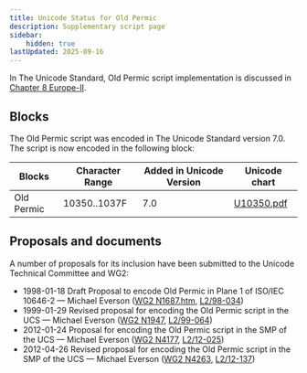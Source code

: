 ```yaml
---
title: Unicode Status for Old Permic
description: Supplementary script page
sidebar:
    hidden: true
lastUpdated: 2025-09-16
---
```


In The Unicode Standard, Old Permic script implementation is discussed in [Chapter 8 Europe-II](http://www.unicode.org/versions/latest/ch08.pdf).

## Blocks

The Old Permic script was encoded in The Unicode Standard version 7.0. The script is now encoded in the following block:

| Blocks | Character Range | Added in Unicode Version | Unicode chart |
| ------ | --------------- | ------------------------ | ------------- |
| Old Permic  | 10350..1037F | 7.0 | [U10350.pdf](http://www.unicode.org/charts/PDF/U10350.pdf) |

## Proposals and documents

A number of proposals for its inclusion have been submitted to the Unicode Technical Committee and WG2:
- 1998-01-18 Draft Proposal to encode Old Permic in Plane 1 of ISO/IEC 10646-2 — Michael Everson ([WG2 N1687.htm](https://www.unicode.org/wg2/docs/n1687/n1687.htm), [L2/98-034](http://www.unicode.org/L2/L1998/98034.pdf))
- 1999-01-29 Revised proposal for encoding the Old Permic script in the UCS — Michael Everson ([WG2 N1947](https://www.unicode.org/wg2/docs/n1947.pdf), [L2/99-064](http://www.unicode.org/L2/L1999/n1947.pdf))
- 2012-01-24 Proposal for encoding the Old Permic script in the SMP of the UCS — Michael Everson ([WG2 N4177](https://www.unicode.org/wg2/docs/n4177.pdf), [L2/12-025](http://www.unicode.org/cgi-bin/GetMatchingDocs.pl?L2/12-025))
- 2012-04-26 Revised proposal for encoding the Old Permic script in the SMP of the UCS — Michael Everson ([WG2 N4263](https://www.unicode.org/wg2/docs/n4263.pdf), [L2/12-137](http://www.unicode.org/cgi-bin/GetMatchingDocs.pl?L2/12-137))
